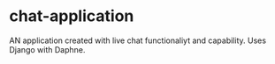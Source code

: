 # chat-application

AN application created with live chat functionaliyt and capability. Uses Django with Daphne.
